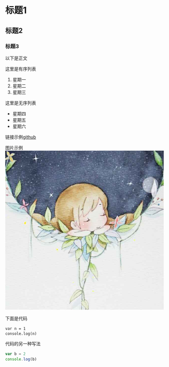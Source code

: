 # 标题1
## 标题2
### 标题3

以下是正文

这里是有序列表

1. 星期一
2. 星期二
3. 星期三


这里是无序列表

* 星期四
* 星期五
* 星期六
  
链接示例[github](https://www.github.com)

图片示例![图片](01.jpg)

下面是代码

    var n = 1
    console.log(n)
    
代码的另一种写法

````javascript
var b = 2
console.log(b)
````